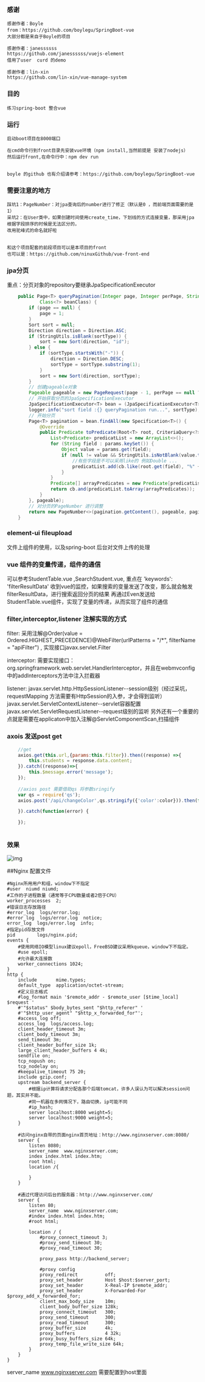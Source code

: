 ### 感谢
	感谢作者：Boyle
	from：https://github.com/boylegu/SpringBoot-vue
	大部分都是来自于Boyle的项目
	
	感谢作者：janessssss
	https://github.com/janessssss/vuejs-element
	借用了user  curd 的demo
	
	感谢作者：lin-xin
	https://github.com/lin-xin/vue-manage-system

### 目的
	练习spring-boot 整合vue
	
	
### 运行
	启动boot项目在8000端口
	
	在cmd命令行到front目录先安装vue环境（npm install,当然前提是 安装了nodejs）
	然后运行front,在命令行中：npm dev run 
	
	
	boyle 的github 也有介绍请参考：https://github.com/boylegu/SpringBoot-vue


### 需要注意的地方
	踩坑1：PageNumber：对jpa查询后的number进行了修正（默认是0 ，而前端页面需要的是1）
	采坑2：在User类中，如果创建时间使用create_time，下划线的方式连接变量，那采用jpa根据字段排序的时候是无法区分的，
	改用驼峰式的命名就好啦
	
	
	和这个项目配套的前段项目可以是本项目的front
	也可以是：https://github.com/ninuxGithub/vue-front-end

### jpa分页
重点：分页对象的repository要继承JpaSpecificationExecutor
```java
	public Page<T> queryPagination(Integer page, Integer perPage, String sortType, Map<String, Object> params,
			Class<?> beanClass) {
		if (page == null) {
			page = 1;
		}
		Sort sort = null;
		Direction direction = Direction.ASC;
		if (StringUtils.isBlank(sortType)) {
			sort = new Sort(direction, "id");
		} else {
			if (sortType.startsWith("-")) {
				direction = Direction.DESC;
				sortType = sortType.substring(1);
			}
			sort = new Sort(direction, sortType);
		}
		// 创建pageable对象
		Pageable pageable = new PageRequest(page - 1, perPage == null ? maxPerPage : perPage, sort);
		// 开始获取分页的JpaSpecificationExecutor
		JpaSpecificationExecutor<T> bean = (JpaSpecificationExecutor<T>) springUtil.getBean(beanClass);
		logger.info("sort field :{} queryPagination run...", sortType);
		// 开始分页
		Page<T> pagination = bean.findAll(new Specification<T>() {
			@Override
			public Predicate toPredicate(Root<T> root, CriteriaQuery<?> query, CriteriaBuilder cb) {
				List<Predicate> predicatList = new ArrayList<>();
				for (String field : params.keySet()) {
					Object value = params.get(field);
					if (null != value && StringUtils.isNotBlank(value.toString())) {
						//有些字段是不可以采用like的 例如Double ...
						predicatList.add(cb.like(root.get(field), "%" + value + "%"));
					}
				}
				Predicate[] arrayPredicates = new Predicate[predicatList.size()];
				return cb.and(predicatList.toArray(arrayPredicates));
			}
		}, pageable);
		// 对分页的PageNumber 进行调整
		return new PageNumber<>(pagination.getContent(), pageable, pagination.getTotalElements());
	}
```	

### element-ui fileupload
文件上组件的使用，以及spring-boot 后台对文件上传的处理

### vue 组件的变量传递，组件的通信
可以参考StudentTable.vue ,SearchStudent.vue, 重点在
 'keywords': 'filterResultData'
 收到vue的监控，如果搜索的变量发送了改变，那么就会触发filterResultData，进行搜索返回分页的结果
 再通过Even发送给StudentTable.vue组件，实现了变量的传递，从而实现了组件的通信
 
 
### filter,interceptor,listener 注解实现的方式
filter:
	采用注解@Order(value = Ordered.HIGHEST_PRECEDENCE)@WebFilter(urlPatterns = "/*", filterName = "apiFilter") , 实现接口javax.servlet.Filter

interceptor:
	需要实现接口：org.springframework.web.servlet.HandlerInterceptor，并且在webmvconfig 中的addInterceptors方法中注入拦截器

listener:
	javax.servlet.http.HttpSessionListener--session级别（经过采坑，requestMapping 方法需要有HttpSession的入参，才会得到监听）
	javax.servlet.ServletContextListener--servlet容器配置
	javax.servlet.ServletRequestListener--request级别的监听
	另外还有一个重要的点就是需要在applicaton中加入注解@ServletComponentScan,扫描组件
	
### axois 发送post get
```javascript
	//get
	axios.get(this.url,{params:this.filter}).then((response) =>{
		this.students = response.data.content;
	}).catch((response)=>{
		this.$message.error('message');
	});
   		
   	//axios post 需要借助qs 将参数sringify
    var qs = require('qs');
    axios.post('/api/changeColor',qs.stringify({'color':color})).then(function(response) {

    }).catch(function(error) {

    });	
   		
```
	
### 效果
![img](https://github.com/ninuxGithub/spring-boot-vue-separate/blob/master/pic.png)



##Nginx 配置文件

	#Nginx所用用户和组，window下不指定
	#user  niumd niumd;
	#工作的子进程数量（通常等于CPU数量或者2倍于CPU）
	worker_processes  2;
	#错误日志存放路径
	#error_log  logs/error.log;
	#error_log  logs/error.log  notice;
	error_log  logs/error.log  info;
	#指定pid存放文件
	pid        logs/nginx.pid;
	events {
		#使用网络IO模型linux建议epoll，FreeBSD建议采用kqueue，window下不指定。
		#use epoll;
		#允许最大连接数
		worker_connections 1024;
	}
	http {
	    include       mime.types;
		default_type  application/octet-stream;
		#定义日志格式
		#log_format main '$remote_addr - $remote_user [$time_local] $request '
		#'"$status" $body_bytes_sent "$http_referer" '
		#'"$http_user_agent" "$http_x_forwarded_for"';
		#access_log off;
		access_log  logs/access.log;
	    client_header_timeout 3m;
	    client_body_timeout 3m;
	    send_timeout 3m;
	    client_header_buffer_size 1k;
	    large_client_header_buffers 4 4k;
	    sendfile on;
	    tcp_nopush on;
	    tcp_nodelay on;
		#keepalive_timeout 75 20;
	    include gzip.conf;
	    upstream backend_server {
			#根据ip计算将请求分配各那个后端tomcat，许多人误认为可以解决session问题，其实并不能。
			#同一机器在多网情况下，路由切换，ip可能不同
			#ip_hash;
	        server localhost:8000 weight=5;
			server localhost:9000 weight=5;
	    }
	
	    #访问nginx自带的页面nginx首页地址：http://www.nginxserver.com:8080/
	    server {
	    	listen 8080;
	        server_name  www.nginxserver.com;
	        index index.html index.htm;
	        root html;
	        location /{
	    
	        }
	    }
	
	    #通过代理访问后台的服务器：http://www.nginxserver.com/
	    server {
	        listen 80;
	        server_name  www.nginxserver.com;
	        #index index.html index.htm;
	        #root html;
			
	        location / {
	            #proxy_connect_timeout 3;
	            #proxy_send_timeout 30;
	            #proxy_read_timeout 30;
				
	            proxy_pass http://backend_server;
				
				#proxy config
	            proxy_redirect          off;
				proxy_set_header        Host $host:$server_port;
				proxy_set_header        X-Real-IP $remote_addr;
				proxy_set_header        X-Forwarded-For $proxy_add_x_forwarded_for;
	            client_max_body_size    10m;
				client_body_buffer_size 128k;
				proxy_connect_timeout   300;
				proxy_send_timeout      300;
				proxy_read_timeout      300;
				proxy_buffer_size       4k;
				proxy_buffers           4 32k;
				proxy_busy_buffers_size 64k;
				proxy_temp_file_write_size 64k;
	        }
	    }
	}
	


server_name  www.nginxserver.com 需要配置到host里面	


	